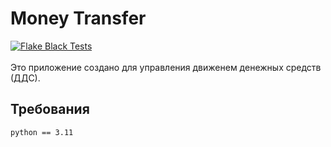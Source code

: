 # Money Transfer
[![Flake Black Tests](https://github.com/Vek123/test-it-solutions/actions/workflows/django.yml/badge.svg)](https://github.com/Vek123/test-it-solutions/actions/workflows/django.yml)
<br>
<br>
Это приложение создано для управления движенем денежных средств (ДДС).

## Требования
`python == 3.11`
